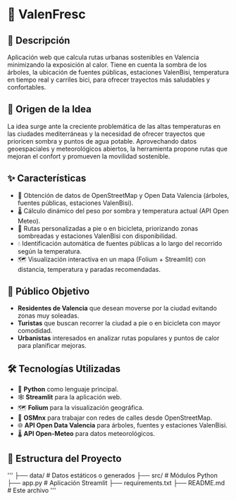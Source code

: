 # 🌳 ValenFresc 

## 📝 Descripción
Aplicación web que calcula rutas urbanas sostenibles en Valencia minimizando la exposición al calor. Tiene en cuenta la sombra de los árboles, la ubicación de fuentes públicas, estaciones ValenBisi, temperatura en tiempo real y carriles bici, para ofrecer trayectos más saludables y confortables.

## 🧠 Origen de la Idea
La idea surge ante la creciente problemática de las altas temperaturas en las ciudades mediterráneas y la necesidad de ofrecer trayectos que prioricen sombra y puntos de agua potable. Aprovechando datos geoespaciales y meteorológicos abiertos, la herramienta propone rutas que mejoran el confort y promueven la movilidad sostenible.

## ✨ Características
- 📍 Obtención de datos de OpenStreetMap y Open Data Valencia (árboles, fuentes públicas, estaciones ValenBisi).
- 🌡️ Cálculo dinámico del peso por sombra y temperatura actual (API Open Meteo).
- 🧭 Rutas personalizadas a pie o en bicicleta, priorizando zonas sombreadas y estaciones ValenBisi con disponibilidad.
- 💧 Identificación automática de fuentes públicas a lo largo del recorrido según la temperatura.
- 🗺️ Visualización interactiva en un mapa (Folium + Streamlit) con distancia, temperatura y paradas recomendadas.

## 🎯 Público Objetivo
- **Residentes de Valencia** que desean moverse por la ciudad evitando zonas muy soleadas.
- **Turistas** que buscan recorrer la ciudad a pie o en bicicleta con mayor comodidad.
- **Urbanistas** interesados en analizar rutas populares y puntos de calor para planificar mejoras.

## 🛠️ Tecnologías Utilizadas
- 🐍 **Python** como lenguaje principal.
- 🕸️ **Streamlit** para la aplicación web.
- 🗺️ **Folium** para la visualización geográfica.
- 🧮 **OSMnx** para trabajar con redes de calles desde OpenStreetMap.
- 🌐 **API Open Data Valencia** para árboles, fuentes y estaciones ValenBisi.
- 🌡️ **API Open-Meteo** para datos meteorológicos.

## 📂 Estructura del Proyecto
'''
├── data/ # Datos estáticos o generados
├── src/ # Módulos Python
├── app.py # Aplicación Streamlit
├── requirements.txt
├── README.md # Este archivo
'''